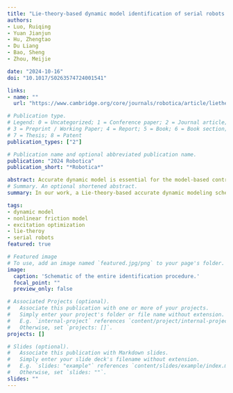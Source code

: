 ```yaml
---
title: "Lie-theory-based dynamic model identification of serial robots considering nonlinear friction and optimal excitation trajectory"
authors:
- Luo, Ruiqing 
- Yuan Jianjun
- Hu, Zhengtao
- Du Liang
- Bao, Sheng
- Zhou, Meijie

date: "2024-10-16"
doi: "10.1017/S0263574724001541"

links:
- name: ""
  url: "https://www.cambridge.org/core/journals/robotica/article/lietheorybased-dynamic-model-identification-of-serial-robots-considering-nonlinear-friction-and-optimal-excitation-trajectory/09BB0CB11473A0959EBFDA80DE58750E"

# Publication type.
# Legend: 0 = Uncategorized; 1 = Conference paper; 2 = Journal article;
# 3 = Preprint / Working Paper; 4 = Report; 5 = Book; 6 = Book section;
# 7 = Thesis; 8 = Patent
publication_types: ["2"]

# Publication name and optional abbreviated publication name.
publication: "2024 Robotica"
publication_short: "*Robotica*"

abstract: Accurate dynamic model is essential for the model-based control of robotic systems. However, on the one hand, the nonlinearity of the friction is seldom treated in robot dynamics. On the other hand, few of the previous studies reasonably balance the calculation time-consuming and the quality for the excitation trajectory optimization. To address these challenges, this article gives a Lie-theory-based dynamic modeling scheme of multi-degree-of-freedom (DoF) serial robots involving nonlinear friction and excitation trajectory optimization. First, we introduce two coefficients to describe the Stribeck characteristics of Coulomb and static friction and consider the dependency of friction on load torque, so as to propose an improved Stribeck friction model. Whereafter, the improved friction model is simplified in a no-load scenario, a novel nonlinear dynamic model is linearized to capture the features of viscous friction across the entire velocity range. Additionally, a new optimization algorithm of excitation trajectories is presented considering the benefits of three different optimization criteria to design the optimal excitation trajectory. On the basis of the above, we retrieve a feasible dynamic parameter set of serial robots through the hybrid least square algorithm. Finally, our research is supported by simulation and experimental analyses of different combinations on the seven-DoF Franka Emika robot. The results show that the proposed friction has better accuracy performance, and the modified optimization algorithm can reduce the overall time required for the optimization process while maintaining the quality of the identification results.
# Summary. An optional shortened abstract.
summary: In our work, a Lie-theory-based accurate dynamic modeling scheme is given for multi-DOF serial robots with/without external loads, where we propose the improved Stribeck friction model involving the nonlinear dependence of friction on the velocity–load and introduce a novel linearizable nonlinear dynamic model. On the basis of the interaction between different optimization criteria, we modify the optimization technique for the design of optimal excitation trajectories used in dynamic identification. Finally, several experiments are carried out on the seven DoFs Franka Emika robot, and the experimental results reveal twofold:(1) the proposed dynamics scheme has better fitting accuracy and higher versatility and (2) the optimal excitation trajectory generated via the proposed criterion requires shorter optimization time while ensuring the quality of identification results compared to others, which can provide advantages for fast, robust, and accurate identification.In the next work direction, the time-varying temperature-dependent friction phenomena will be researched for fine modeling and compensation. Simultaneously, the developed friction will be seamlessly extended to the dynamic friction model and applied to robot dynamics in a unified way. Concurrently, there is a need for further exploration at the robot planning level in conjunction with advanced intelligent control theories.

tags:
- dynamic model
- nonlinear friction model
- excitation optimization
- lie-theroy
- serial robots 
featured: true

# Featured image
# To use, add an image named `featured.jpg/png` to your page's folder. 
image:
  caption: 'Schematic of the entire identification procedure.'
  focal_point: ""
  preview_only: false

# Associated Projects (optional).
#   Associate this publication with one or more of your projects.
#   Simply enter your project's folder or file name without extension.
#   E.g. `internal-project` references `content/project/internal-project/index.md`.
#   Otherwise, set `projects: []`.
projects: []

# Slides (optional).
#   Associate this publication with Markdown slides.
#   Simply enter your slide deck's filename without extension.
#   E.g. `slides: "example"` references `content/slides/example/index.md`.
#   Otherwise, set `slides: ""`.
slides: ""
---
```

